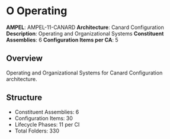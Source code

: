 # O Operating

**AMPEL**: AMPEL-11-CANARD
**Architecture**: Canard Configuration
**Description**: Operating and Organizational Systems
**Constituent Assemblies**: 6
**Configuration Items per CA**: 5

## Overview
Operating and Organizational Systems for Canard Configuration architecture.

## Structure
- Constituent Assemblies: 6
- Configuration Items: 30
- Lifecycle Phases: 11 per CI
- Total Folders: 330
